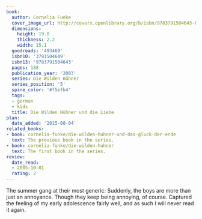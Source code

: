 ```yaml
---
book:
  author: Cornelia Funke
  cover_image_url: http://covers.openlibrary.org/b/isbn/9783791504643-L.jpg
  dimensions:
    height: 19.0
    thickness: 2.2
    width: 15.1
  goodreads: '493469'
  isbn10: '3791504649'
  isbn13: '9783791504643'
  pages: 188
  publication_year: '2003'
  series: Die Wilden Hühner
  series_position: '5'
  spine_color: '#f5efb4'
  tags:
  - german
  - kids
  title: Die Wilden Hühner und die Liebe
plan:
  date_added: '2015-08-04'
related_books:
- book: cornelia-funke/die-wilden-huhner-und-das-gluck-der-erde
  text: The previous book in the series.
- book: cornelia-funke/die-wilden-huhner
  text: The first book in the series.
review:
  date_read:
  - 2005-10-01
  rating: 2
---
```


The summer gang at their most generic: Suddenly, the boys are more than just an annoyance. Though they keep being
annoying, of course. Captured the feeling of my early adolescence fairly well, and as such I will never read it again.
